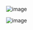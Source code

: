 ![image](https://github.com/user-attachments/assets/46b8c8ef-1eb5-4a6c-b885-ce00627d6b31)

![image](https://github.com/user-attachments/assets/22596da8-08e2-4b36-9369-e39e2752f3a9)
